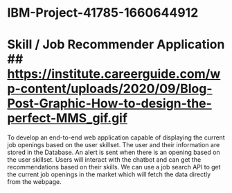 # IBM-Project-41785-1660644912
# Skill / Job Recommender Application ## https://institute.careerguide.com/wp-content/uploads/2020/09/Blog-Post-Graphic-How-to-design-the-perfect-MMS_gif.gif


To develop an end-to-end web application capable of displaying the current job openings based on the user skillset.  The user and their information are stored in the Database.  An alert is sent when there is an opening based on the user skillset. Users will interact with the chatbot and can get the recommendations based on their skills. We can use a job search API to get the current job openings in the market which will fetch the data directly from the webpage.










